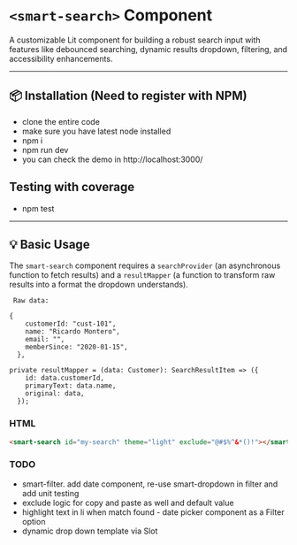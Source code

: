 # `<smart-search>` Component

A customizable Lit component for building a robust search input with features like debounced searching, dynamic results dropdown, filtering, and accessibility enhancements.

---

## 📦 Installation (Need to register with NPM)

- clone the entire code
- make sure you have latest node installed
- npm i
- npm run dev
- you can check the demo in http://localhost:3000/

## Testing with coverage

- npm test

---

## 💡 Basic Usage

The `smart-search` component requires a `searchProvider` (an asynchronous function to fetch results) and a `resultMapper` (a function to transform raw results into a format the dropdown understands).

```
 Raw data:

{
    customerId: "cust-101",
    name: "Ricardo Montero",
    email: "",
    memberSince: "2020-01-15",
  },
```

```
private resultMapper = (data: Customer): SearchResultItem => ({
    id: data.customerId,
    primaryText: data.name,
    original: data,
  });
```

### HTML

```html
<smart-search id="my-search" theme="light" exclude="@#$%^&*()!"></smart-search>
```

### TODO

- smart-filter. add date component, re-use smart-dropdown in filter and add unit testing
- exclude logic for copy and paste as well and default value
- highlight text in li when match found - date picker component as a Filter option
- dynamic drop down template via Slot
